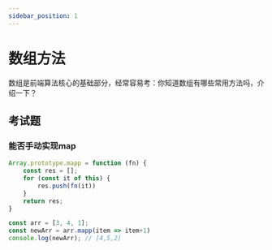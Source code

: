 ```yaml
---
sidebar_position: 1
---
```


# 数组方法
数组是前端算法核心的基础部分，经常容易考：你知道数组有哪些常用方法吗，介绍一下？



## 考试题
### 能否手动实现map
```js
Array.prototype.mapp = function (fn) {
    const res = [];
    for (const it of this) {
        res.push(fn(it))
    }
    return res;
}

const arr = [3, 4, 1];
const newArr = arr.mapp(item => item+1)
console.log(newArr); // [4,5,2]
```